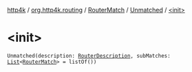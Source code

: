 [http4k](../../../index.md) / [org.http4k.routing](../../index.md) / [RouterMatch](../index.md) / [Unmatched](index.md) / [&lt;init&gt;](./-init-.md)

# &lt;init&gt;

`Unmatched(description: `[`RouterDescription`](../../-router-description/index.md)`, subMatches: `[`List`](https://kotlinlang.org/api/latest/jvm/stdlib/kotlin.collections/-list/index.html)`<`[`RouterMatch`](../index.md)`> = listOf())`